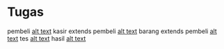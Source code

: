 # Tugas
pembeli
[alt text](https://github.com/cahyatri/Tugas/blob/44fcf6763024145f1e62195b7691e0c6df37ce2e/TUGAS/pembeli.png)
kasir extends pembeli
[alt text](https://github.com/cahyatri/Tugas/blob/master/TUGAS/kasir%20extends%20pembeli.png)
barang extends pembeli
[alt text](https://github.com/cahyatri/Tugas/blob/master/TUGAS/barang%20extends%20kasir.png)
tes
[alt text](https://github.com/cahyatri/Tugas/blob/master/TUGAS/TES.png)
hasil
[alt text](https://github.com/cahyatri/Tugas/blob/master/TUGAS/hasil1.png)
